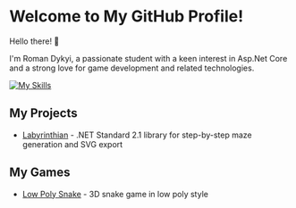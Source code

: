 # Welcome to My GitHub Profile!
Hello there! 👋 

I'm Roman Dykyi, a passionate student with a keen interest in Asp.Net Core and a strong love for game development and related technologies.

[![My Skills](https://skillicons.dev/icons?i=cpp,cs,dotnet,visualstudio,unity,svg)](https://skillicons.dev)

## My Projects
 * [Labyrinthian](https://github.com/romandykyi/Labyrinthian) - .NET Standard 2.1 library for step-by-step maze generation and SVG export

## My Games
 * [Low Poly Snake](https://play.google.com/store/apps/details?id=com.Wn3A.LowPolySnake) - 3D snake game in low poly style
